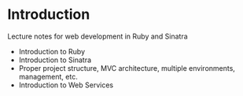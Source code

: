 # Introduction
Lecture notes for web development in Ruby and Sinatra

* Introduction to Ruby
* Introduction to Sinatra
* Proper project structure, MVC architecture,  multiple environments, management, etc.
* Introduction to Web Services

